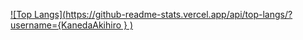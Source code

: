 [![Top Langs](https://github-readme-stats.vercel.app/api/top-langs/?username={KanedaAkihiro }
)](https://github.com/anuraghazra/github-readme-stats)

